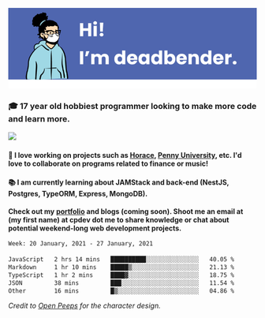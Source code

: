 ![banner](banner.png)

### 🎓 17 year old hobbiest programmer looking to make more code and learn more.

<a href="https://twitter.com/KO4JZT"><img src="https://img.shields.io/badge/ko4jzt%20-%231DA1F2.svg?&style=for-the-badge&logo=Twitter&logoColor=white"/></a>

#### 📝 I love working on projects such as [Horace](https://github.com/knights-of-academia/horace), [Penny University](https://github.com/penny-university/penny_university), etc. I'd love to collaborate on programs related to finance or music!

#### 📚 I am currently learning about JAMStack and back-end (NestJS, Postgres, TypeORM, Express, MongoDB). 

**Check out my [portfolio](https://cpdev.me) and blogs (coming soon). Shoot me an email at (my first name) at cpdev dot me to share knowledge or chat about potential weekend-long web development projects.**



<!--START_SECTION:waka-->
```text
Week: 20 January, 2021 - 27 January, 2021

JavaScript   2 hrs 14 mins   ██████████░░░░░░░░░░░░░░░   40.05 % 
Markdown     1 hr 10 mins    █████▒░░░░░░░░░░░░░░░░░░░   21.13 % 
TypeScript   1 hr 2 mins     ████▓░░░░░░░░░░░░░░░░░░░░   18.75 % 
JSON         38 mins         ███░░░░░░░░░░░░░░░░░░░░░░   11.54 % 
Other        16 mins         █▒░░░░░░░░░░░░░░░░░░░░░░░   04.86 % 
```
<!--END_SECTION:waka-->

*Credit to [Open Peeps](https://www.openpeeps.com/) for the character design.*
